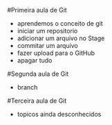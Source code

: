 #Primeira aula de Git

- aprendemos o conceito de git
- iniciar um repositorio
- adicionar um arquivo no Stage
- commitar um arquivo
- fazer upload para o GitHub
- apagar tudo

#Segunda aula de Git

- branch

#Terceira aula de Git

- topicos ainda desconhecidos
